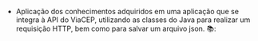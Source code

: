 - Aplicação dos conhecimentos adquiridos em uma aplicação que se integra à API do ViaCEP, utilizando as classes do Java para realizar um requisição HTTP, bem como para salvar um arquivo json. 📚:
